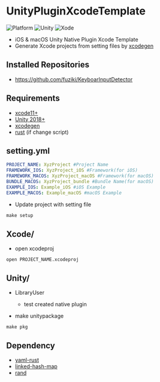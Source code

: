 # UnityPluginXcodeTemplate
![Platform](https://img.shields.io/badge/platform-%20iOS%20%7C%20macOS%20-lightgrey.svg)
![Unity](https://img.shields.io/badge/unity-2018-green.svg)
![Xode](https://img.shields.io/badge/xcode-xcode11-green.svg)

* iOS & macOS Unity Native Plugin Xcode Template
* Generate Xcode projects from setting files by [xcodegen](https://github.com/yonaskolb/XcodeGen)

## Installed Repositories
* https://github.com/fuziki/KeyboarInputDetector

## Requirements
* [xcode11+](https://apps.apple.com/jp/app/xcode/id497799835?mt=12)
* [Unity 2018+](https://unity.com/)
* [xcodegen](https://github.com/yonaskolb/XcodeGen)
* [rust](https://www.rust-lang.org/)  (if change script)

## setting.yml

``` setting.yml
PROJECT_NAME: XyzProject #Project Name
FRAMEWORK_IOS: XyzProject_iOS #Framework(for iOS)
FRAMEWORK_MACOS: XyzProject_macOS #Framework(for macOS)
BUNDLE_MACOS: XyzProject_bundle #Bundle Name(for macOS)
EXAMPLE_IOS: Example_iOS #iOS Example
EXAMPLE_MACOS: Example_macOS #macOS Example
```

* Update project with setting file

``` Makefile
make setup
```

## Xcode/

* open xcodeproj

```
open PROJECT_NAME.xcodeproj
```

## Unity/
* LibraryUser
  * test created native plugin

* make unitypackage
```
make pkg
```

## Dependency
* [yaml-rust](https://crates.io/crates/yaml-rust)
* [linked-hash-map](https://github.com/contain-rs/linked-hash-map)
* [rand](https://github.com/rust-random/rand)
